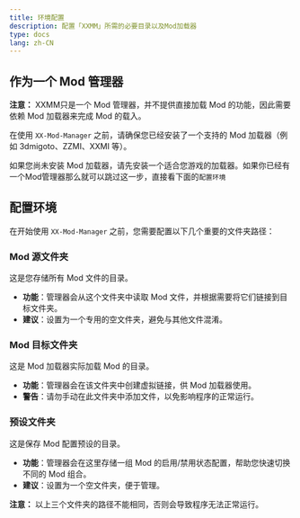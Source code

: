 ```yaml
---
title: 环境配置
description: 配置「XXMM」所需的必要目录以及Mod加载器
type: docs
lang: zh-CN
---
```


## 作为一个 Mod 管理器

**注意：** XXMM只是一个 Mod 管理器，并不提供直接加载 Mod 的功能，因此需要依赖 Mod 加载器来完成 Mod 的载入。  

在使用 `XX-Mod-Manager` 之前，请确保您已经安装了一个支持的 Mod 加载器（例如 3dmigoto、ZZMI、XXMI 等）。  

如果您尚未安装 Mod 加载器，请先安装一个适合您游戏的加载器。如果你已经有一个Mod管理器那么就可以跳过这一步，直接看下面的`配置环境`




## 配置环境

在开始使用 `XX-Mod-Manager` 之前，您需要配置以下几个重要的文件夹路径：

### **Mod 源文件夹**
这是您存储所有 Mod 文件的目录。  
- **功能**：管理器会从这个文件夹中读取 Mod 文件，并根据需要将它们链接到目标文件夹。
- **建议**：设置为一个专用的空文件夹，避免与其他文件混淆。

### **Mod 目标文件夹**
这是 Mod 加载器实际加载 Mod 的目录。  
- **功能**：管理器会在该文件夹中创建虚拟链接，供 Mod 加载器使用。
- **警告**：请勿手动在此文件夹中添加文件，以免影响程序的正常运行。

### **预设文件夹**
这是保存 Mod 配置预设的目录。  
- **功能**：管理器会在这里存储一组 Mod 的启用/禁用状态配置，帮助您快速切换不同的 Mod 组合。
- **建议**：设置为一个空文件夹，便于管理。

**注意：** 以上三个文件夹的路径不能相同，否则会导致程序无法正常运行。
